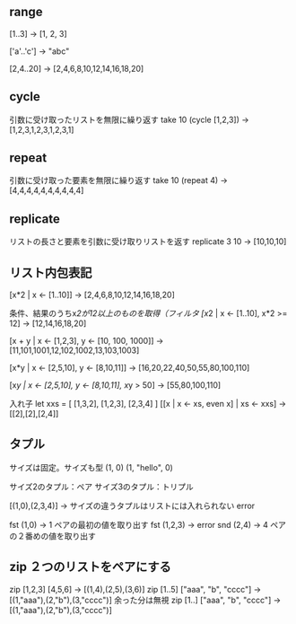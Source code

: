 ## range

[1..3] -> [1, 2, 3]

['a'..'c'] -> "abc"

[2,4..20] -> [2,4,6,8,10,12,14,16,18,20]


## cycle
引数に受け取ったリストを無限に繰り返す
take 10 (cycle [1,2,3]) -> [1,2,3,1,2,3,1,2,3,1]

## repeat
引数に受け取った要素を無限に繰り返す
take 10 (repeat 4) -> [4,4,4,4,4,4,4,4,4,4]


## replicate
リストの長さと要素を引数に受け取りリストを返す
replicate 3 10 -> [10,10,10]



## リスト内包表記
[x*2 | x <- [1..10]] -> [2,4,6,8,10,12,14,16,18,20]

条件、結果のうちx*2が12以上のものを取得（フィルタ
[x*2 | x <- [1..10], x*2 >= 12] -> [12,14,16,18,20]

[x + y | x <- [1,2,3], y <- [10, 100, 1000]] -> [11,101,1001,12,102,1002,13,103,1003]

[x*y | x <- [2,5,10], y <- [8,10,11]] -> [16,20,22,40,50,55,80,100,110]

[x*y | x <- [2,5,10], y <- [8,10,11], x*y > 50] -> [55,80,100,110]

入れ子
let xxs = [
  [1,3,2],
  [1,2,3],
  [2,3,4]
]
[[x | x <- xs, even x] | xs <- xxs] -> [[2],[2],[2,4]]


## タプル
サイズは固定。サイズも型
(1, 0)
(1, "hello", 0)

サイズ2のタプル：ペア
サイズ3のタプル：トリプル

[(1,0),(2,3,4)] -> サイズの違うタプルはリストには入れられない error

fst (1,0) -> 1 ペアの最初の値を取り出す
fst (1,2,3) -> error
snd (2,4) -> 4 ペアの２番めの値を取り出す

## zip ２つのリストをペアにする
zip [1,2,3] [4,5,6] -> [(1,4),(2,5),(3,6)]
zip [1..5] ["aaa", "b", "cccc"] -> [(1,"aaa"),(2,"b"),(3,"cccc")] 余った分は無視
zip [1..] ["aaa", "b", "cccc"] -> [(1,"aaa"),(2,"b"),(3,"cccc")]
